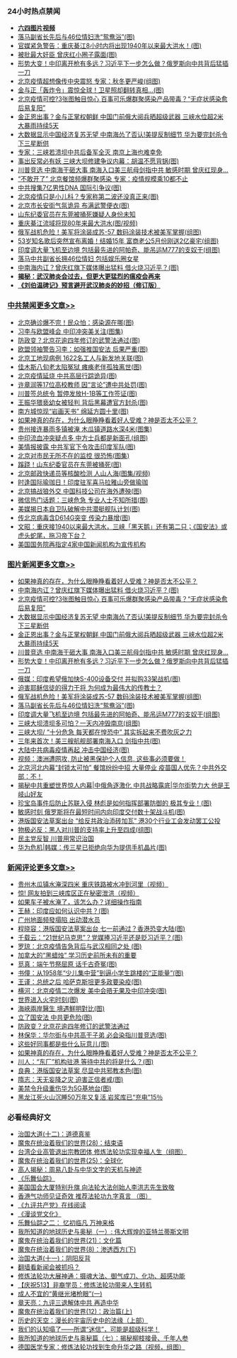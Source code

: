 <div class="catlist">
<h3>24小时热点禁闻</h3>
<ul>
<li><b><a href="http://d1.bdrive.tk/64.mp4" target="_blank">六四图片视频</a></b></li>
<li><a href="https://github.com/fqnews/bnews/blob/master/topimagenews/20200622/1348709.md">落马副省长先后与46位情妇洗“鸳鸯浴”(图)</a></li>
<li><a href="https://github.com/fqnews/bnews/blob/master/cbnews/20200622/1348747.md">官媒紧急警告：重庆綦江8小时内将出现1940年以来最大洪水！(图)</a></li>
<li><a href="https://github.com/fqnews/bnews/blob/master/cbnews/20200622/1348645.md">被批最大奸臣 曾庆红小圈子露面(图)</a></li>
<li><a href="https://github.com/fqnews/bnews/blob/master/topimagenews/20200622/1348732.md">形势大变！中印离开枪有多远？习近平下一步怎么做？俄罗斯向中共背后猛插一刀</a></li>
<li><a href="https://github.com/fqnews/bnews/blob/master/cbnews/20200622/1348735.md">北京疫情超想像传中央震怒 专家：秋冬更严峻(组图)</a></li>
<li><a href="https://github.com/fqnews/bnews/blob/master/worldnews/20200622/1348657.md">金与正「轰炸令」震惊全球！卫星照却翻转真相…(图)</a></li>
<li><a href="https://github.com/fqnews/bnews/blob/master/topimagenews/20200622/1348866.md">北京疫情可控?3张图触目惊心 百事可乐爆群聚感染产品带毒？“无症状感染愈后易复阳”</a></li>
<li><a href="https://github.com/fqnews/bnews/blob/master/topimagenews/20200622/1348785.md">金正恩出事？金与正掌权朝鲜 中国门前俄大阅兵晒超级武器 三峡水位超2米 大暴雨持续5天</a></li>
<li><a href="https://github.com/fqnews/bnews/blob/master/topimagenews/20200622/1348792.md">大数据显示中国经济复苏无望 中南海怂了否认!美提反制细节 华为要完封杀令下三星断供</a></li>
<li><a href="https://github.com/fqnews/bnews/blob/master/cbnews/20200622/1348775.md">专家：三峡若溃坝中共后备军全灭 南京上海也难幸免</a></li>
<li><a href="https://github.com/fqnews/bnews/blob/master/cbnews/20200622/1348867.md">事出反常必有妖 三峡大坝修建争议内幕：胡温不愿背锅(图)</a></li>
<li><a href="https://github.com/fqnews/bnews/blob/master/topimagenews/20200622/1348754.md">川普竞选 中南海干砸大事 南海入口美三航母剑指中共 敏感时期 曾庆红现身...</a></li>
<li><a href="https://github.com/fqnews/bnews/blob/master/cbnews/20200622/1348620.md">“不敢开了” 北京餐馆频爆群聚感染 专家：疫情规模乘10都不止</a></li>
<li><a href="https://github.com/fqnews/bnews/blob/master/cbnews/20200622/1348675.md">中共搜集7亿男性DNA 国际引争议(图)</a></li>
<li><a href="https://github.com/fqnews/bnews/blob/master/cbnews/20200622/1348701.md">北京疫情只是小儿科？专家称第二波还没真正来(图)</a></li>
<li><a href="https://github.com/fqnews/bnews/blob/master/cbnews/20200622/1348748.md">北京市长安街气氛诡异 布满武警便衣(图)</a></li>
<li><a href="https://github.com/fqnews/bnews/blob/master/cbnews/20200623/1348951.md">山东纪委官员在东莞被捅死嫌疑人身份未知</a></li>
<li><a href="https://github.com/fqnews/bnews/blob/master/cbnews/20200623/1348941.md">重庆綦江流域将现80年来最大洪水(图/视频)</a></li>
<li><a href="https://github.com/fqnews/bnews/blob/master/topimagenews/20200622/1348710.md">俄军战机危险！美军将涂装成苏-57 数码涂装技术被美军掌握(组图)</a></li>
<li><a href="https://github.com/fqnews/bnews/blob/master/yule/20200622/1348899.md">53岁知名歌后突然宣布离婚！结婚15年 富商老公5月份刚送2亿豪宅(组图)</a></li>
<li><a href="https://github.com/fqnews/bnews/blob/master/topimagenews/20200622/1348686.md">印度调大量飞机至边境 包括最先进的阿帕奇、能吊运M777的支奴干(组图)</a></li>
<li><a href="https://github.com/fqnews/bnews/blob/master/comments/20200622/1348860.md">落马中共副省长拥46位情妇 包括娱乐圈女星</a></li>
<li><a href="https://github.com/fqnews/bnews/blob/master/topimagenews/20200623/1349055.md">中南海内讧？曾庆红旗下媒体曝出猛料 借火烧习近平？(图)</a></li>
<li><b><a href="https://github.com/fqnews/bnews/blob/master/comments/20200211/1275071.md" target="_blank">揭秘：武汉肺炎会过去，但更大更猛烈的瘟疫会再来</a></b></li>
<li><b><a href="https://github.com/fqnews/bnews/blob/master/comments/20200207/1272816.md" target="_blank">《刘伯温碑记》预言避开武汉肺炎的妙招（修订版）</a></b></li>
</ul>
</div>

<div class="catlist">
<h3><a href="https://github.com/fqnews/bnews/blob/master/cbnews/" target="_blank">中共禁闻</a><span><a href="https://github.com/fqnews/bnews/blob/master/cbnews/" target="_blank" rel="nofollow">更多文章>></a></span></h3>
<ul>
<li><a href="https://github.com/fqnews/bnews/blob/master/cbnews/20200623/1349146.md" target="_blank">北京确诊爆不完！民众怕：感染源在哪(图)</a></li>
<li><a href="https://github.com/fqnews/bnews/blob/master/cbnews/20200623/1349127.md" target="_blank">习李与欧盟峰会 中印冲突美关注(图集)</a></li>
<li><a href="https://github.com/fqnews/bnews/blob/master/cbnews/20200623/1349114.md" target="_blank">防政变？北京花逾四年修订的武警法通过(图)</a></li>
<li><a href="https://github.com/fqnews/bnews/blob/master/cbnews/20200623/1349113.md" target="_blank">欧盟领袖警告习李：如强推国安法 后果严重(图)</a></li>
<li><a href="https://github.com/fqnews/bnews/blob/master/cbnews/20200623/1349112.md" target="_blank">北京工地现病例 1622名工人与新发地关联(图)</a></li>
<li><a href="https://github.com/fqnews/bnews/blob/master/cbnews/20200623/1349111.md" target="_blank">佳木斯八旬老太陷冤狱 瘫痪老伴孤独离世(图)</a></li>
<li><a href="https://github.com/fqnews/bnews/blob/master/cbnews/20200623/1349094.md" target="_blank">北京疫情延烧 中共高层行踪诡异(图)</a></li>
<li><a href="https://github.com/fqnews/bnews/blob/master/cbnews/20200623/1349093.md" target="_blank">许章润等17位高校教师 因“言论”遭中共处罚(图)</a></li>
<li><a href="https://github.com/fqnews/bnews/blob/master/cbnews/20200623/1349079.md" target="_blank">川普签总统令 暂停发放H-1B等工作签证(图)</a></li>
<li><a href="https://github.com/fqnews/bnews/blob/master/cbnews/20200623/1349078.md" target="_blank">王振华猥亵幼女被轻判 背后黑幕遭官方封杀(图)</a></li>
<li><a href="https://github.com/fqnews/bnews/blob/master/cbnews/20200623/1349076.md" target="_blank">南方城惊现“岩画天书” 绵延方圆十里(图)</a></li>
<li><a href="https://github.com/fqnews/bnews/blob/master/comments/20200623/1346844.md" target="_blank">如果神真的存在，为什么眼睁睁看着好人受难？神是否太不公平？</a></li>
<li><a href="https://github.com/fqnews/bnews/blob/master/cbnews/20200623/1349069.md" target="_blank">贵州接连暴雨多镇被淹 木瓜镇道路水深4米(图集)</a></li>
<li><a href="https://github.com/fqnews/bnews/blob/master/cbnews/20200623/1349060.md" target="_blank">中印流血冲突疑点多 中方士兵都是新面孔(组图)</a></li>
<li><a href="https://github.com/fqnews/bnews/blob/master/cbnews/20200623/1349059.md" target="_blank">美情报披露 中共军官下令攻击印度军队(图)</a></li>
<li><a href="https://github.com/fqnews/bnews/blob/master/cbnews/20200623/1349058.md" target="_blank">北京对市民无所不在的监控 很恐怖(图集)</a></li>
<li><a href="https://github.com/fqnews/bnews/blob/master/cbnews/20200623/1349057.md" target="_blank">蹊跷！山东纪委官员在东莞被捅死(图)</a></li>
<li><a href="https://github.com/fqnews/bnews/blob/master/cbnews/20200623/1349056.md" target="_blank">北京邮政快递员等核酸检测 人山人海(图集/视频)</a></li>
<li><a href="https://github.com/fqnews/bnews/blob/master/cbnews/20200623/1349047.md" target="_blank">时逢国际瑜珈日！印度驻军喜马拉雅山旁做瑜珈</a></li>
<li><a href="https://github.com/fqnews/bnews/blob/master/cbnews/20200623/1349046.md" target="_blank">北京搞战狼外交 中国科技公司在海外遭殃(图)</a></li>
<li><a href="https://github.com/fqnews/bnews/blob/master/cbnews/20200623/1349045.md" target="_blank">微信热门话题：三峡危急 专业人士不知所措(图)</a></li>
<li><a href="https://github.com/fqnews/bnews/blob/master/cbnews/20200623/1349038.md" target="_blank">美媒揭日本自卫队破解中共潜艇舰队计划(图)</a></li>
<li><a href="https://github.com/fqnews/bnews/blob/master/cbnews/20200623/1349037.md" target="_blank">传北京病毒含D614G突变 传染力暴增(图)</a></li>
<li><a href="https://github.com/fqnews/bnews/blob/master/cbnews/20200623/1349014.md" target="_blank">文昭：重庆接1940以来最大洪水，三峡「黑天鹅」还有第二只；《国安法》或虎头蛇尾，拖习帝下台？</a></li>
<li><a href="https://github.com/fqnews/bnews/blob/master/cbnews/20200623/1348992.md" target="_blank">美国国务院再指定4家中国新闻机构为宣传机构</a></li>

</ul>
</div>
<div class="catlist">
<h3><a href="https://github.com/fqnews/bnews/blob/master/topimagenews/" target="_blank">图片新闻</a><span><a href="https://github.com/fqnews/bnews/blob/master/topimagenews/" target="_blank" rel="nofollow">更多文章>></a></span></h3>
<ul>
<li><a href="https://github.com/fqnews/bnews/blob/master/comments/20200623/1346844.md" target="_blank">如果神真的存在，为什么眼睁睁看着好人受难？神是否太不公平？</a></li>
<li><a href="https://github.com/fqnews/bnews/blob/master/topimagenews/20200623/1349055.md" target="_blank">中南海内讧？曾庆红旗下媒体曝出猛料 借火烧习近平？(图)</a></li>
<li><a href="https://github.com/fqnews/bnews/blob/master/topimagenews/20200622/1348866.md" target="_blank">北京疫情可控?3张图触目惊心 百事可乐爆群聚感染产品带毒？“无症状感染愈后易复阳”</a></li>
<li><a href="https://github.com/fqnews/bnews/blob/master/topimagenews/20200622/1348792.md" target="_blank">大数据显示中国经济复苏无望 中南海怂了否认!美提反制细节 华为要完封杀令下三星断供</a></li>
<li><a href="https://github.com/fqnews/bnews/blob/master/topimagenews/20200622/1348785.md" target="_blank">金正恩出事？金与正掌权朝鲜 中国门前俄大阅兵晒超级武器 三峡水位超2米 大暴雨持续5天</a></li>
<li><a href="https://github.com/fqnews/bnews/blob/master/topimagenews/20200622/1348754.md" target="_blank">川普竞选 中南海干砸大事 南海入口美三航母剑指中共 敏感时期 曾庆红现身&#8230;</a></li>
<li><a href="https://github.com/fqnews/bnews/blob/master/topimagenews/20200622/1348732.md" target="_blank">形势大变！中印离开枪有多远？习近平下一步怎么做？俄罗斯向中共背后猛插一刀</a></li>
<li><a href="https://github.com/fqnews/bnews/blob/master/topimagenews/20200622/1348717.md" target="_blank">俄媒：印度希望俄加快S-400设备交付 并拟购33架战机(图)</a></li>
<li><a href="https://github.com/fqnews/bnews/blob/master/comments/20200622/1346846.md" target="_blank">迫害耶稣信徒的得力干将  为何成为最伟大的传教士？</a></li>
<li><a href="https://github.com/fqnews/bnews/blob/master/topimagenews/20200622/1348710.md" target="_blank">俄军战机危险！美军将涂装成苏-57 数码涂装技术被美军掌握(组图)</a></li>
<li><a href="https://github.com/fqnews/bnews/blob/master/topimagenews/20200622/1348709.md" target="_blank">落马副省长先后与46位情妇洗“鸳鸯浴”(图)</a></li>
<li><a href="https://github.com/fqnews/bnews/blob/master/topimagenews/20200622/1348686.md" target="_blank">印度调大量飞机至边境 包括最先进的阿帕奇、能吊运M777的支奴干(组图)</a></li>
<li><a href="https://github.com/fqnews/bnews/blob/master/topimagenews/20200622/1348555.md" target="_blank">三峡大坝溃坝多可怕？一天内冲毁南京(组图)</a></li>
<li><a href="https://github.com/fqnews/bnews/blob/master/topimagenews/20200622/1348484.md" target="_blank">三峡大坝/ “十分危急 每天都在惶恐中” 其实拆起来不费吹灰之力</a></li>
<li><a href="https://github.com/fqnews/bnews/blob/master/topimagenews/20200622/1348425.md" target="_blank">三年来首次！美三艘航舰部署南海入口 剑指中共(图)</a></li>
<li><a href="https://github.com/fqnews/bnews/blob/master/topimagenews/20200622/1348419.md" target="_blank">大陆中共病毒疫情再起 冲击中国经济(图)</a></li>
<li><a href="https://github.com/fqnews/bnews/blob/master/comments/20200621/1348405.md" target="_blank">视频：澳洲遭网攻, 防止被黑保护个人信息, 这些事必须要做！</a></li>
<li><a href="https://github.com/fqnews/bnews/blob/master/topimagenews/20200621/1348389.md" target="_blank">北京河北内幕“封锁太可怕” 餐馆纷纷中招 大量停业 疫苗国人优先？中共外交部：不！</a></li>
<li><a href="https://github.com/fqnews/bnews/blob/master/topimagenews/20200621/1348327.md" target="_blank">揭秘中共重塑世界惊人内幕|中俄角逐激化 中共战略露底|华尔街势力大 他是王岐山好友</a></li>
<li><a href="https://github.com/fqnews/bnews/blob/master/topimagenews/20200621/1348303.md" target="_blank">珍宝岛事件后防止苏联入侵 林彪是如何指挥部署防御的 极其专业！(图)</a></li>
<li><a href="https://github.com/fqnews/bnews/blob/master/topimagenews/20200621/1348275.md" target="_blank">敏感时刻 俄罗斯将在最短时间内向印度交付数十架战斗机(图)</a></li>
<li><a href="https://github.com/fqnews/bnews/blob/master/topimagenews/20200621/1348251.md" target="_blank">港版国安法草案出台 &#8220;给反共政治添砖加瓦&#8221; 港30个行业工会发动罢工公投</a></li>
<li><a href="https://github.com/fqnews/bnews/blob/master/topimagenews/20200621/1348244.md" target="_blank">物极必反：黑人对川普的支持率上升至四成(组图)</a></li>
<li><a href="https://github.com/fqnews/bnews/blob/master/comments/20200621/1348236.md" target="_blank">民主党反智 川普用常识治国</a></li>
<li><a href="https://github.com/fqnews/bnews/blob/master/topimagenews/20200621/1348187.md" target="_blank">华为危机|韩媒：传三星已拒绝向华为提供手机晶片(图)</a></li>

</ul>
</div>
<div class="catlist">
<h3><a href="https://github.com/fqnews/bnews/blob/master/comments/" target="_blank">新闻评论</a><span><a href="https://github.com/fqnews/bnews/blob/master/comments/" target="_blank" rel="nofollow">更多文章>></a></span></h3>
<ul>
<li><a href="https://github.com/fqnews/bnews/blob/master/comments/20200623/1349158.md" target="_blank">贵州木瓜镇水淹深四米 重庆铁路被水冲到河里（视频）</a></li>
<li><a href="https://github.com/fqnews/bnews/blob/master/comments/20200623/1349157.md" target="_blank">惊! 网友拍到三峡库区正在秘密泄洪（视频）</a></li>
<li><a href="https://github.com/fqnews/bnews/blob/master/comments/20200623/1349134.md" target="_blank">如果车子被水淹了，该怎么办？详细操作指南</a></li>
<li><a href="https://github.com/fqnews/bnews/blob/master/comments/20200623/1349132.md" target="_blank">王赫：印度应如何认识中共？(图)</a></li>
<li><a href="https://github.com/fqnews/bnews/blob/master/comments/20200623/1349126.md" target="_blank">广州地面频發塌陷 出动潜水员</a></li>
<li><a href="https://github.com/fqnews/bnews/blob/master/comments/20200623/1349105.md" target="_blank">程晓容：港版国安法草案出台 七一前通过？香港恐变大陆(图)</a></li>
<li><a href="https://github.com/fqnews/bnews/blob/master/comments/20200623/1349104.md" target="_blank">千载云：“21世纪马克思”？党媒捧习近平还是贬习近平？(图)</a></li>
<li><a href="https://github.com/fqnews/bnews/blob/master/comments/20200623/1349103.md" target="_blank">罗琼：北京疫情告急背后与武汉相同之处 (图)</a></li>
<li><a href="https://github.com/fqnews/bnews/blob/master/comments/20200623/1349102.md" target="_blank">加拿大的“黑蜡烛” 学习历史前所未有的重要</a></li>
<li><a href="https://github.com/fqnews/bnews/blob/master/comments/20200623/1349101.md" target="_blank">觅真：端午节祭屈原 话千古奇冤(图)</a></li>
<li><a href="https://github.com/fqnews/bnews/blob/master/comments/20200623/1349100.md" target="_blank">书僮：从1958年“少儿集中营”到逼小学生跳楼的“正能量”(图)</a></li>
<li><a href="https://github.com/fqnews/bnews/blob/master/comments/20200623/1349099.md" target="_blank">王谨：总统之后 哈萨克斯坦更多政要染疫(图)</a></li>
<li><a href="https://github.com/fqnews/bnews/blob/master/comments/20200623/1349098.md" target="_blank">横河：北京疫情二次爆发 美中会晤无果及中印冲突(图)</a></li>
<li><a href="https://github.com/fqnews/bnews/blob/master/comments/20200623/1349092.md" target="_blank">世界进入火宅时刻(图)</a></li>
<li><a href="https://github.com/fqnews/bnews/blob/master/comments/20200623/1349091.md" target="_blank">海峽兩岸醫生 境遇鮮明對比(图)</a></li>
<li><a href="https://github.com/fqnews/bnews/blob/master/comments/20200623/1349090.md" target="_blank">立了国安法 中共更危险(图)</a></li>
<li><a href="https://github.com/fqnews/bnews/blob/master/comments/20200623/1349087.md" target="_blank">防政变？北京花逾四年修订的武警法通过</a></li>
<li><a href="https://github.com/fqnews/bnews/blob/master/comments/20200623/1349082.md" target="_blank">林保华：华尔街与中共高干子弟 必会染指川普竞选(图)</a></li>
<li><a href="https://github.com/fqnews/bnews/blob/master/comments/20200623/1349075.md" target="_blank">这些好同事都是些什么玩意儿(图)</a></li>
<li><a href="https://github.com/fqnews/bnews/blob/master/comments/20200623/1346844.md" target="_blank">如果神真的存在，为什么眼睁睁看着好人受难？神是否太不公平？</a></li>
<li><a href="https://github.com/fqnews/bnews/blob/master/comments/20200623/1349072.md" target="_blank">川人：“东厂”机构驻港 等待中共的将是什么？(图)</a></li>
<li><a href="https://github.com/fqnews/bnews/blob/master/comments/20200623/1349071.md" target="_blank">良典：港版国安法草案 尽显中共邪教本色(图)</a></li>
<li><a href="https://github.com/fqnews/bnews/blob/master/comments/20200623/1349070.md" target="_blank">隋志：天无妄降之灾 迫害正信者戒(图)</a></li>
<li><a href="https://github.com/fqnews/bnews/blob/master/comments/20200623/1349068.md" target="_blank">美禁令升级重伤华为5G基地台(图)</a></li>
<li><a href="https://github.com/fqnews/bnews/blob/master/comments/20200623/1349066.md" target="_blank">黑龙江死火山沉睡50万年又复活 岩浆库已“充电”15％</a></li>

</ul>
</div>

<div class="catlist">
<h3>必看经典好文</h3>
<ul>
<li><a href="https://github.com/fqnews/bnews/blob/master/cbnews/20180318/916241.md" target="_blank">治国大道(十二)：道德真鉴</a></li>
<li><a href="https://github.com/fqnews/bnews/blob/master/comments/20181228/1054609.md" target="_blank">魔鬼在统治着我们的世界(28)：结束语</a></li>
<li><a href="https://github.com/fqnews/bnews/blob/master/comments/20200528/1335859.md" target="_blank">台湾企业高管退出宗教团体 修炼法轮功实现幸福人生（组图）</a></li>
<li><a href="https://github.com/fqnews/bnews/blob/master/comments/20181017/1014654.md" target="_blank">魔鬼在统治着我们的世界(25)：全球化</a></li>
<li><a href="https://github.com/fqnews/bnews/blob/master/aomi/history/20170924/831575.md" target="_blank">高人揭秘：周易八卦与中华文字的天机与神迹</a></li>
<li><a href="https://github.com/fqnews/bnews/blob/master/comments/20200527/783191.md" target="_blank">《乐舞仙踪》</a></li>
<li><a href="https://github.com/fqnews/bnews/blob/master/comments/20200516/1329276.md" target="_blank">美国国会大厦特别升旗 向法轮大法创始人李洪志先生致敬</a></li>
<li><a href="https://github.com/fqnews/bnews/blob/master/comments/20200517/1330064.md" target="_blank">香港气功师见证奇效 推荐法轮功九字真言 （图）</a></li>
<li><a href="https://github.com/fqnews/bnews/blob/master/bookonline/20131116/201057.md" target="_blank">《九评共产党》在线阅读</a></li>
<li><a href="https://github.com/fqnews/bnews/blob/master/comments/20200521/783167.md" target="_blank">《漫谈党文化》</a></li>
<li><a href="https://github.com/fqnews/bnews/blob/master/tculture/20170711/790081.md" target="_blank">乐舞仙踪之二： 忆初临凡 万神来格</a></li>
<li><a href="https://github.com/fqnews/bnews/blob/master/tculture/xiulian/20170611/772817.md" target="_blank">我所知道的地球历史与奥秘（一）: 伟大辉煌的亚特兰蒂斯文明</a></li>
<li><a href="https://github.com/fqnews/bnews/blob/master/comments/20180802/980476.md" target="_blank">魔鬼在统治着我们的世界(21)：文化篇</a></li>
<li><a href="https://github.com/fqnews/bnews/blob/master/topimagenews/20180527/948714.md" target="_blank">魔鬼在统治着我们的世界(8)：渗透西方(下)</a></li>
<li><a href="https://github.com/fqnews/bnews/blob/master/cbnews/20180317/915893.md" target="_blank">治国大道(十一)：阴阳反背</a></li>
<li><a href="https://github.com/fqnews/bnews/blob/master/fanqiang/20200616/1345793.md" target="_blank">翻墙看新闻会被抓吗？</a></li>
<li><a href="https://github.com/fqnews/bnews/blob/master/comments/20191203/1234383.md" target="_blank">修炼法轮功大展神通：摄魂大法、御气成刀、化功、超感功能</a></li>
<li><a href="https://github.com/fqnews/bnews/blob/master/cbnews/20200518/1330564.md" target="_blank">【庆祝513】非裔学员：修炼法轮功带来人生转机</a></li>
<li><a href="https://github.com/fqnews/bnews/blob/master/lifebaike/20200527/1334909.md" target="_blank">成人不宜的“黄继光堵枪眼”(一)</a></li>
<li><a href="https://github.com/fqnews/bnews/blob/master/comments/20131119/1029445.md" target="_blank">章天亮：九评三退解体中共 再造中华</a></li>
<li><a href="https://github.com/fqnews/bnews/blob/master/topimagenews/20180601/951286.md" target="_blank">魔鬼在统治着我们的世界(12)：政治篇(上)</a></li>
<li><a href="https://github.com/fqnews/bnews/blob/master/tculture/20121025/73065.md" target="_blank">历史的天空：漫长的宇宙历史中的法缘（上部）</a></li>
<li><a href="https://github.com/fqnews/bnews/blob/master/sohnews/20161029/607205.md" target="_blank">我们的认知塌了——所谓“迷信”，可能是超级科学！</a></li>
<li><a href="https://github.com/fqnews/bnews/blob/master/topimagenews/20171210/868397.md" target="_blank">我所知道的地球历史与奥秘篇（七）：揭秘柳枝接骨、千年人参</a></li>
<li><a href="https://github.com/fqnews/bnews/blob/master/comments/20200607/783186.md" target="_blank">德国医学专家：修炼法轮功找到生命升华之路（视频，组图）</a></li>

</ul>
</div>